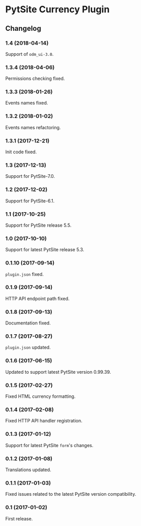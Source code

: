 # PytSite Currency Plugin

## Changelog


### 1.4 (2018-04-14)

Support of `odm_ui-3.0`.


### 1.3.4 (2018-04-06)

Permissions checking fixed.


### 1.3.3 (2018-01-26)

Events names fixed.


### 1.3.2 (2018-01-02)

Events names refactoring.


### 1.3.1 (2017-12-21)

Init code fixed.


### 1.3 (2017-12-13)

Support for PytSite-7.0.


### 1.2 (2017-12-02)

Support for PytSite-6.1.


### 1.1 (2017-10-25)
Support for PytSite release 5.5.


### 1.0 (2017-10-10)
Support for latest PytSite release 5.3.


### 0.1.10 (2017-09-14)
`plugin.json` fixed.


### 0.1.9 (2017-09-14)
HTTP API endpoint path fixed.


### 0.1.8 (2017-09-13)
Documentation fixed.


### 0.1.7 (2017-08-27)
`plugin.json` updated.


### 0.1.6 (2017-06-15)
Updated to support latest PytSite version 0.99.39.


### 0.1.5 (2017-02-27)
Fixed HTML currency formatting.


### 0.1.4 (2017-02-08)
Fixed HTTP API handler registration.


### 0.1.3 (2017-01-12)
Support for latest PytSite `form`'s changes.


### 0.1.2 (2017-01-08)
Translations updated.


### 0.1.1 (2017-01-03)
Fixed issues related to the latest PytSite version compatibility.


### 0.1 (2017-01-02)
First release.
